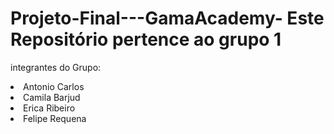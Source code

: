 # Projeto-Final---GamaAcademy- Este Repositório pertence ao grupo 1 
 integrantes do Grupo:
 <li> Antonio Carlos <li> Camila Barjud <li> Erica Ribeiro <li> Felipe Requena  
  
  

